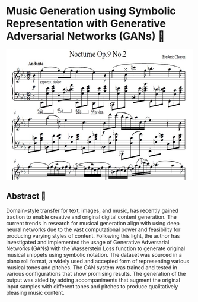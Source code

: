 # Music Generation using Symbolic Representation with Generative Adversarial Networks (GANs) 🎼

<p align="center">
    <img height=350 src="./images/chopin.jpg">
</p>

## Abstract 🧾

Domain-style transfer for text, images, and music, has recently gained traction to enable creative and original digital content generation. The current trends in research for musical generation align with using deep neural networks due to the vast computational power and feasibility for producing varying styles of content. Following this light, the author has investigated and implemented the usage of Generative Adversarial Networks (GANs) with the Wasserstein Loss function to generate original musical snippets using symbolic notation. The dataset was sourced in a piano roll format, a widely used and accepted form of representing various musical tones and pitches. The GAN system was trained and tested in various configurations that show promising results. The generation of the output was aided by adding accompaniments that augment the original input samples with different tones and pitches to produce qualitatively pleasing music content.


